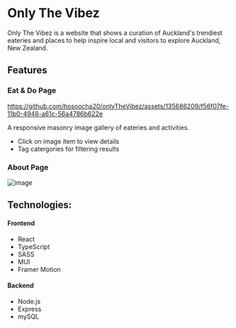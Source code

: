 # Only The Vibez

Only The Vibez is a website that shows a curation of Auckland's trendiest eateries and places to help inspire local and visitors to explore Auckland, New Zealand.


## Features
### Eat & Do Page

https://github.com/hosoocha20/onlyTheVibez/assets/135686209/f56f07fe-11b0-4948-a61c-56a4786b622e

A responsive masonry image gallery of eateries and activities.
- Click on image item to view details
- Tag catergories for filtering results

### About Page

![image](https://github.com/hosoocha20/onlyTheVibez/assets/135686209/c7dcb35b-1f78-43cd-9bd6-4425411185cc)




## Technologies:
#### Frontend
- React
- TypeScript
- SASS
- MUI
- Framer Motion
#### Backend
- Node.js
- Express
- mySQL
